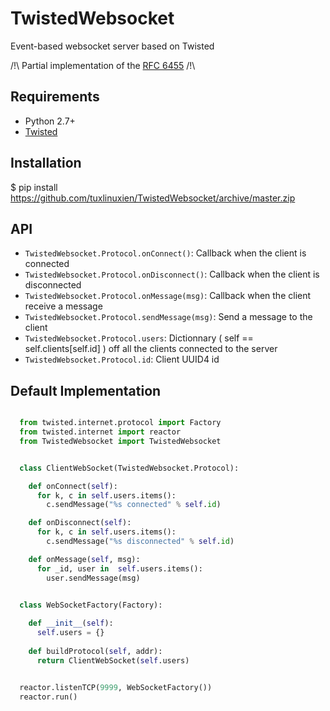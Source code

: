 # TwistedWebsocket

Event-based websocket server based on Twisted

/!\ Partial implementation of the [RFC 6455](https://www.rfc-editor.org/rfc/rfc6455.txt) /!\

## Requirements

  * Python 2.7+
  * [Twisted](https://twistedmatrix.com/trac/)

## Installation

  $ pip install https://github.com/tuxlinuxien/TwistedWebsocket/archive/master.zip

## API
  - `TwistedWebsocket.Protocol.onConnect()`: Callback when the client is connected
  - `TwistedWebsocket.Protocol.onDisconnect()`: Callback when the client is disconnected
  - `TwistedWebsocket.Protocol.onMessage(msg)`: Callback when the client receive a message 
  - `TwistedWebsocket.Protocol.sendMessage(msg)`: Send a message to the client
  - `TwistedWebsocket.Protocol.users`: Dictionnary ( self == self.clients[self.id] ) off all the clients connected to the server
  - `TwistedWebsocket.Protocol.id`: Client UUID4 id

## Default Implementation

```python

  from twisted.internet.protocol import Factory
  from twisted.internet import reactor
  from TwistedWebsocket import TwistedWebsocket


  class ClientWebSocket(TwistedWebsocket.Protocol):

    def onConnect(self):
      for k, c in self.users.items():
        c.sendMessage("%s connected" % self.id)

    def onDisconnect(self):
      for k, c in self.users.items():
        c.sendMessage("%s disconnected" % self.id)

    def onMessage(self, msg):
      for _id, user in  self.users.items():
        user.sendMessage(msg)


  class WebSocketFactory(Factory):
    
    def __init__(self):
      self.users = {}
    
    def buildProtocol(self, addr):
      return ClientWebSocket(self.users)


  reactor.listenTCP(9999, WebSocketFactory())
  reactor.run()


```
